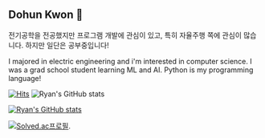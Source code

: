 ## Dohun Kwon :slightly_smiling_face:

전기공학을 전공했지만 프로그램 개발에 관심이 있고, 특히 자율주행 쪽에 관심이 많습니다. 하지만 일단은 공부중입니다! 

I majored in electric engineering and i'm interested in computer science. I was a grad school student learning ML and AI. Python is my programming language! 

[![Hits](https://hits.seeyoufarm.com/api/count/incr/badge.svg?url=https%3A%2F%2Fgithub.com%2FRhyankwon&count_bg=%2351DCFF&title_bg=%23014FFF&icon=&icon_color=%23FFFFFF&title=hits&edge_flat=false)](https://hits.seeyoufarm.com) ![Ryan's GitHub stats](https://img.shields.io/badge/-Python-000000?style=flat&logo=Python)

[![Ryan's GitHub stats](https://github-readme-stats.vercel.app/api?username=Rhyankwon)](https://github.com/Rhyankwon/github-readme-stats) 

[![Solved.ac프로필](http://mazassumnida.wtf/api/v2/generate_badge?boj=ikissedagirl)](https://solved.ac/ikissedagirl).
